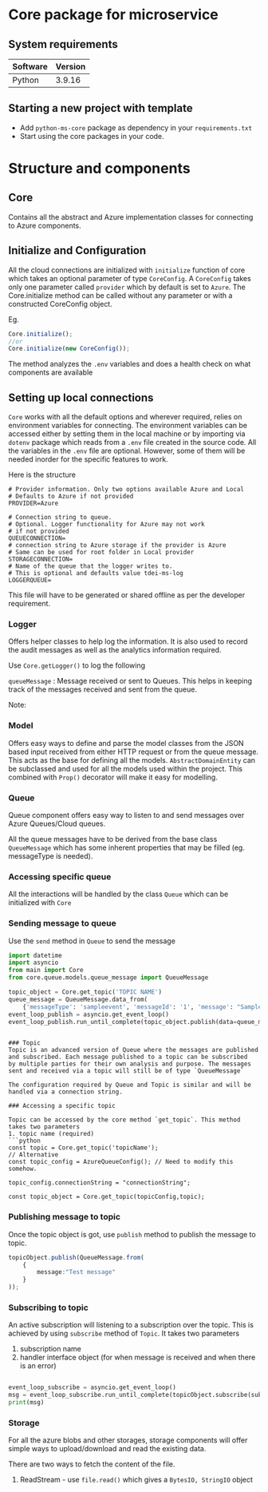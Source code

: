 # Core package for microservice


## System requirements
| Software | Version |
|----------|--------|
| Python   | 3.9.16 |


## Starting a new project with template

- Add `python-ms-core` package as dependency in your `requirements.txt`
- Start using the core packages in your code.

# Structure and components



## Core
Contains all the abstract and Azure implementation classes for connecting to Azure components.

## Initialize and Configuration
All the cloud connections are initialized with `initialize` function of core which takes an optional parameter of type `CoreConfig`. A `CoreConfig` takes only one parameter called `provider` which by default is set to `Azure`. The Core.initialize method can be called without any parameter or with a constructed CoreConfig object.

Eg.
```typescript
Core.initialize();
//or
Core.initialize(new CoreConfig());

```
The method analyzes the `.env` variables and does a health check on what components are available

## Setting up local connections
`Core` works with all the default options and wherever required, relies on environment variables for connecting. The environment variables can be accessed either by setting them in the local machine or by importing via `dotenv` package which reads from a `.env` file created in the source code. All the variables in the `.env` file are optional. However, some of them will be needed inorder for the specific features to work.

Here is the structure 

```shell
# Provider information. Only two options available Azure and Local
# Defaults to Azure if not provided
PROVIDER=Azure 

# Connection string to queue. 
# Optional. Logger functionality for Azure may not work 
# if not provided
QUEUECONNECTION=
# connection string to Azure storage if the provider is Azure
# Same can be used for root folder in Local provider
STORAGECONNECTION=
# Name of the queue that the logger writes to.
# This is optional and defaults value tdei-ms-log
LOGGERQUEUE=

```
This file will have to be generated or shared offline as per the developer requirement.

### Logger
Offers helper classes to help log the information. It is also used to record the audit messages
as well as the analytics information required.

Use `Core.getLogger()` to log the following

`queueMessage`  : Message received or sent to Queues. This helps in keeping track of the messages received and sent from the queue.


Note:

### Model
Offers easy ways to define and parse the model classes from the JSON based input received from either HTTP request or from the queue message. This acts as the base for defining all the models. `AbstractDomainEntity` can be subclassed and used for all the models used within the project. This combined with `Prop()` decorator will make it easy for modelling.

### Queue
Queue component offers easy way to listen to and send messages over Azure Queues/Cloud queues.

All the queue messages have to be derived from the base class `QueueMessage` which has some inherent properties that may be filled (eg. messageType is needed).

### Accessing specific queue
All the interactions will be handled by the class `Queue` which can be initialized with `Core`

### Sending message to queue

Use the `send` method in `Queue` to send the message

```python
import datetime
import asyncio
from main import Core 
from core.queue.models.queue_message import QueueMessage

topic_object = Core.get_topic('TOPIC NAME')
queue_message = QueueMessage.data_from(
    {'messageType': 'sampleevent', 'messageId': '1', 'message': "Sample message", 'publishedDate': datetime.datetime.now()});
event_loop_publish = asyncio.get_event_loop()
event_loop_publish.run_until_complete(topic_object.publish(data=queue_message))
```


```

### Topic
Topic is an advanced version of Queue where the messages are published and subscribed. Each message published to a topic can be subscribed 
by multiple parties for their own analysis and purpose. The messages sent and received via a topic will still be of type `QueueMessage`

The configuration required by Queue and Topic is similar and will be handled via a connection string.

### Accessing a specific topic

Topic can be accessed by the core method `get_topic`. This method takes two parameters 
1. topic name (required)
```python
const topic = Core.get_topic('topicName');
// Alternative
const topic_config = AzureQueueConfig(); // Need to modify this somehow.

topic_config.connectionString = "connectionString";

const topic_object = Core.get_topic(topicConfig,topic);

```

### Publishing message to topic

Once the topic object is got, use `publish` method to publish the message to topic. 
```typescript
topicObject.publish(QueueMessage.from(
    {
        message:"Test message"
    }
));

```

### Subscribing to topic
An active subscription will listening to a subscription over the topic. This is achieved by using `subscribe` method of `Topic`.
It takes two parameters
1. subscription name
2. handler interface object (for when message is received and when there is an error)

```python

event_loop_subscribe = asyncio.get_event_loop()
msg = event_loop_subscribe.run_until_complete(topicObject.subscribe(subscription=subscription))
print(msg)
```

### Storage
For all the azure blobs and other storages, storage components will offer simple ways to upload/download and read the existing data.

There are two ways to fetch the content of the file.
1. ReadStream - use `file.read()` which gives a `BytesIO, StringIO` object 



